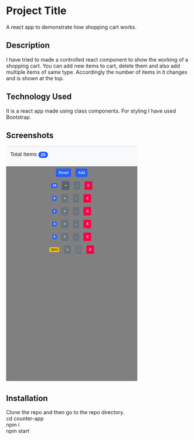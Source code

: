 # Project Title

A react app to demonstrate how shopping cart works.

## Description

I have tried to made a controlled react component to show the working of a shopping cart. You can add new items to cart, delete them and also add multiple items of same type. Accordingly the number of items in it changes and is shown at the top.

## Technology Used

It is a react app made using class components. For styling I have used Bootstrap.

## Screenshots

![Screenshot](src/assets/App.png?raw=true "Screenshot")

## Installation

Clone the repo and then go to the repo directory.  
cd counter-app  
npm i  
npm start  
